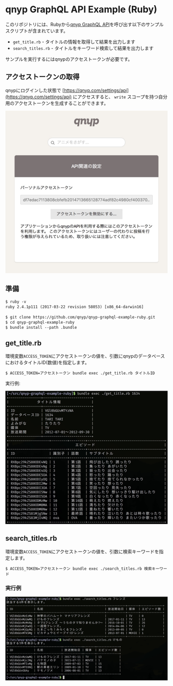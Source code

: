 # qnyp GraphQL API Example (Ruby)

このリポジトリには、Rubyから[qnyp GraphQL API](http://developer.qnyp.com)を呼び出す以下のサンプルスクリプトが含まれています。

- `get_title.rb` - タイトルの情報を取得して結果を出力します
- `search_titles.rb` - タイトルをキーワード検索して結果を出力します

サンプルを実行するにはqnypのアクセストークンが必要です。

## アクセストークンの取得

qnypにログインした状態で [https://qnyp.com/settings/api](https://qnyp.com/settings/api) にアクセスすると、 `write` スコープを持つ自分用のアクセストークンを生成することができます。

![Screenshot](./images/personal-access-token.jpg)

## 準備

```console
$ ruby -v
ruby 2.4.1p111 (2017-03-22 revision 58053) [x86_64-darwin16]

$ git clone https://github.com/qnyp/qnyp-graphql-example-ruby.git
$ cd qnyp-graphql-example-ruby
$ bundle install --path .bundle
```

## get_title.rb

環境変数`ACCESS_TOKEN`にアクセストークンの値を、引数にqnypのデータベースにおけるタイトルID(数値)を指定します。

```console
$ ACCESS_TOKEN=アクセストークン bundle exec ./get_title.rb タイトルID
```

実行例:

![Screenshot](./images/example1.jpg)

## search_titles.rb

環境変数`ACCESS_TOKEN`にアクセストークンの値を、引数に検索キーワードを指定します。

```console
$ ACCESS_TOKEN=アクセストークン bundle exec ./search_titles.rb 検索キーワード
```

### 実行例

![Screenshot](./images/example2.jpg)
